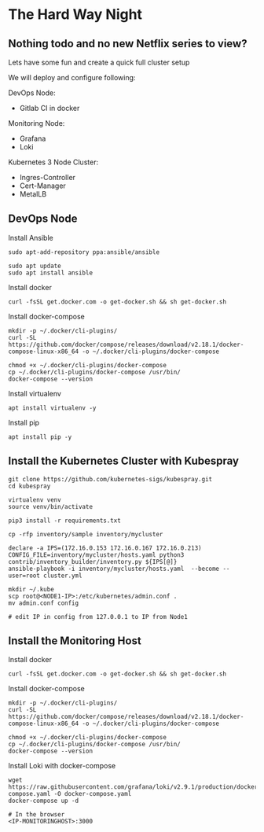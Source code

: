 # The Hard Way Night

## Nothing todo and no new Netflix series to view?

Lets have some fun and create a quick full cluster setup

We will deploy and configure following:

DevOps Node:
- Gitlab CI in docker
  
Monitoring Node:
- Grafana
- Loki

Kubernetes 3 Node Cluster:
- Ingres-Controller
- Cert-Manager
- MetalLB


## DevOps Node

Install Ansible
```
sudo apt-add-repository ppa:ansible/ansible

sudo apt update
sudo apt install ansible

```

Install docker
```
curl -fsSL get.docker.com -o get-docker.sh && sh get-docker.sh
```

Install docker-compose
```
mkdir -p ~/.docker/cli-plugins/
curl -SL https://github.com/docker/compose/releases/download/v2.18.1/docker-compose-linux-x86_64 -o ~/.docker/cli-plugins/docker-compose

chmod +x ~/.docker/cli-plugins/docker-compose
cp ~/.docker/cli-plugins/docker-compose /usr/bin/
docker-compose --version
```

Install virtualenv
```
apt install virtualenv -y
```

Install pip
```
apt install pip -y
```




## Install the Kubernetes Cluster with Kubespray

```
git clone https://github.com/kubernetes-sigs/kubespray.git
cd kubespray

virtualenv venv
source venv/bin/activate

pip3 install -r requirements.txt

cp -rfp inventory/sample inventory/mycluster

declare -a IPS=(172.16.0.153 172.16.0.167 172.16.0.213)
CONFIG_FILE=inventory/mycluster/hosts.yaml python3 contrib/inventory_builder/inventory.py ${IPS[@]}
ansible-playbook -i inventory/mycluster/hosts.yaml  --become --user=root cluster.yml
```

```
mkdir ~/.kube
scp root@<NODE1-IP>:/etc/kubernetes/admin.conf .
mv admin.conf config

# edit IP in config from 127.0.0.1 to IP from Node1
```


## Install the Monitoring Host

Install docker
```
curl -fsSL get.docker.com -o get-docker.sh && sh get-docker.sh
```

Install docker-compose
```
mkdir -p ~/.docker/cli-plugins/
curl -SL https://github.com/docker/compose/releases/download/v2.18.1/docker-compose-linux-x86_64 -o ~/.docker/cli-plugins/docker-compose

chmod +x ~/.docker/cli-plugins/docker-compose
cp ~/.docker/cli-plugins/docker-compose /usr/bin/
docker-compose --version
```


Install Loki with docker-compose
```
wget https://raw.githubusercontent.com/grafana/loki/v2.9.1/production/docker-compose.yaml -O docker-compose.yaml
docker-compose up -d

# In the browser
<IP-MONITORINGHOST>:3000
```



